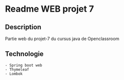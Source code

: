 # Readme WEB projet 7

## Description 
Partie web du projet-7 du cursus java de Openclassroom

## Technologie
    - Spring boot web
    - Thymeleaf
    - Lombok